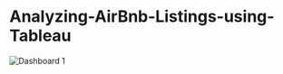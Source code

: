 # Analyzing-AirBnb-Listings-using-Tableau
![Dashboard 1](https://user-images.githubusercontent.com/104950740/205124575-08d79b11-9e97-4d5f-a804-dea302df282b.png)
